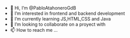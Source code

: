 - 👋 Hi, I’m @PabloAtahoneroGdB
- 👀 I’m interested in frontend and backend development
- 🌱 I’m currently learning JS,HTML,CSS and Java
- 💞️ I’m looking to collaborate on a proyect with
- 📫 How to reach me ...

<!---
PabloAtahoneroGdB/PabloAtahoneroGdB is a ✨ special ✨ repository because its `README.md` (this file) appears on your GitHub profile.
You can click the Preview link to take a look at your changes.
--->
